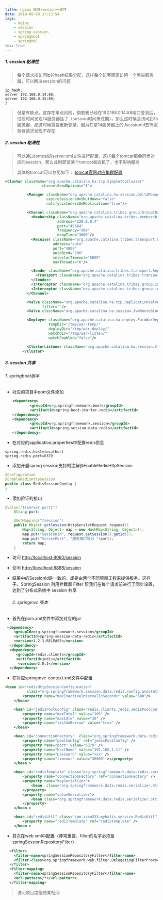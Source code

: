 ```yaml
---
title: nginx 解决session一致性
date: 2019-08-09 17:13:54
tags: 
    - nginx
    - session
    - spring-session
    - springboot
    - springMVC
toc: true 
---
```


##### 1. session 粘滞性

> 每个请求按访问ip的hash结果分配，这样每个访客固定访问一个后端服务器，可以解决session的问题

``` upstream backserver {
ip_hash;
server 192.168.0.14:88;
server 192.168.0.15:80;
}
```

> 但是有缺点，这存在单点风险，倘若我已经在192.168.0.14:88端口登录后，过段时间发现14服务器挂了（session时间未过期），那么这时候会访问到15服务器，那这时候需要重新登录，因为在拿14服务器上的JsessionId去15服务器请求发现不存在



##### 2. session 粘滞性

> 可以通过tomcat的server.xml文件进行配置，这样每个tomcat都会同步对应的session，那么此时即使某个tomcat被宕机了，也不影响服务
>
> 具体的tomcat可以参见如下： [tomcat官网对应集群配置](http://tomcat.apache.org/tomcat-9.0-doc/cluster-howto.html)

```xml
<Cluster className="org.apache.catalina.ha.tcp.SimpleTcpCluster"
                 channelSendOptions="8">

          <Manager className="org.apache.catalina.ha.session.DeltaManager"
                   expireSessionsOnShutdown="false"
                   notifyListenersOnReplication="true"/>

          <Channel className="org.apache.catalina.tribes.group.GroupChannel">
            <Membership className="org.apache.catalina.tribes.membership.McastService"
                        address="228.0.0.4"
                        port="45564"
                        frequency="500"
                        dropTime="3000"/>
            <Receiver className="org.apache.catalina.tribes.transport.nio.NioReceiver"
                      address="auto"
                      port="4000"
                      autoBind="100"
                      selectorTimeout="5000"
                      maxThreads="6"/>

            <Sender className="org.apache.catalina.tribes.transport.ReplicationTransmitter">
              <Transport className="org.apache.catalina.tribes.transport.nio.PooledParallelSender"/>
            </Sender>
            <Interceptor className="org.apache.catalina.tribes.group.interceptors.TcpFailureDetector"/>
            <Interceptor className="org.apache.catalina.tribes.group.interceptors.MessageDispatchInterceptor"/>
          </Channel>

          <Valve className="org.apache.catalina.ha.tcp.ReplicationValve"
                 filter=""/>
          <Valve className="org.apache.catalina.ha.session.JvmRouteBinderValve"/>

          <Deployer className="org.apache.catalina.ha.deploy.FarmWarDeployer"
                    tempDir="/tmp/war-temp/"
                    deployDir="/tmp/war-deploy/"
                    watchDir="/tmp/war-listen/"
                    watchEnabled="false"/>

          <ClusterListener className="org.apache.catalina.ha.session.ClusterSessionListener"/>
        </Cluster>

```



##### 3. session 共享

###### 	1. springboot版本

- 对应的项目中pom文件添加

  ```xml
  <dependency>  
          <groupId>org.springframework.boot</groupId>  
          <artifactId>spring-boot-starter-redis</artifactId>  
  </dependency>  
  <dependency>  
          <groupId>org.springframework.session</groupId>  
          <artifactId>spring-session-data-redis</artifactId>  
  </dependency>  
  ```

- 在对应的application.properties中配置redis信息

```
spring.redis.host=localhost  
spring.redis.port=6379 
```

- 添加开启spring session支持的注解@EnableRedisHttpSession

```java
@Configuration  
@EnableRedisHttpSession  
public class RedisSessionConfig {  
} 
```

- 添加验证的接口

```java
@Value("${server.port}")
    String port;

    @GetMapping("/session")
    public Object getSession(HttpServletRequest request){
        Map<String, Object> map = new HashMap<String, Object>();
        map.put("SessionId", request.getSession().getId());
        map.put("ServerPort", "服务端口号为 "+port);
        return map;
    }
```

- 访问 [http://localhost:8080/session](http://localhost:8080/session)

- 访问 [http://localhost:8888/session](http://localhost:8888/session)

- 结果中的SessionId是一致的，却是由两个不同项目工程来提供服务。这样子，SpringSession 利用拦截器 Filter 帮我们在每个请求前进行了同步设置，达到了分布式系统中 session 共享

  ###### 2. springmvc 版本

- 首先在pom.xml文件中添加对应的jar

```xml
 <dependency>
    <groupId>org.springframework.session</groupId>
    <artifactId>spring-session-data-redis</artifactId>
    <version>1.2.1.RELEASE</version>
  </dependency>
  <dependency>
     <groupId>redis.clients</groupId>
     <artifactId>jedis</artifactId>
      <version>2.8.1</version>
  </dependency>
```

- 在对应springmvc-context.xml文件中配置

```xml
<bean id="redisHttpSessionConfiguration"
          class="org.springframework.session.data.redis.config.annotation.web.http.RedisHttpSessionConfiguration">
        <property name="maxInactiveIntervalInSeconds" value="600"/>
    </bean>

    <bean id="jedisPoolConfig" class="redis.clients.jedis.JedisPoolConfig">
        <property name="maxTotal" value="100" />
        <property name="maxIdle" value="10" />
        <property name="testOnBorrow" value="true" />
    </bean>

    <bean id="connectionFactory"  class="org.springframework.data.redis.connection.jedis.JedisConnectionFactory" >
        <property name="poolConfig" ref="jedisPoolConfig" />
        <property name="port" value="6379" />
        <property name="hostName" value="192.168.1.11" />
        <property name="password" value="xxx" />
        <property name="timeout" value="30000" ></property>
    </bean >

    <bean id="redisTemplate" class="org.springframework.data.redis.core.RedisTemplate" >
        <property name="connectionFactory" ref="connectionFactory" />
        <property name="keySerializer">
            <bean  class="org.springframework.data.redis.serializer.StringRedisSerializer" />
        </property>
        <property name="valueSerializer">
            <bean class="org.springframework.data.redis.serializer.StringRedisSerializer" />
        </property>
    </bean >

    <bean id="redisUtil" class="com.isea533.mybatis.service.RedisUtil" >
        <property name="redisTemplate" ref="redisTemplate" />
    </bean >
```

- 其次在web.xml中配置（非常重要，filter的名字必须是springSessionRepositoryFilter）

```xml
  <filter>
    <filter-name>springSessionRepositoryFilter</filter-name>
    <filter-class>org.springframework.web.filter.DelegatingFilterProxy</filter-class>
  </filter>
  <filter-mapping>
    <filter-name>springSessionRepositoryFilter</filter-name>
    <url-pattern>/*</url-pattern>
  </filter-mapping>
```

> 访问项目路径结果相同